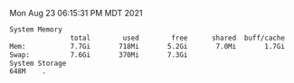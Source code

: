 Mon Aug 23 06:15:31 PM MDT 2021
```bash
System Memory
               total        used        free      shared  buff/cache   available
Mem:           7.7Gi       718Mi       5.2Gi       7.0Mi       1.7Gi       6.6Gi
Swap:          7.6Gi       370Mi       7.3Gi
System Storage
648M	.
```
